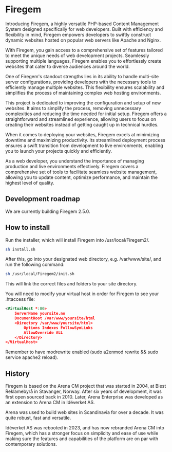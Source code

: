 # Firegem

Introducing Firegem, a highly versatile PHP-based Content Management System designed specifically for web developers. Built with efficiency and flexibility in mind, Firegem empowers developers to swiftly construct dynamic websites hosted on popular web servers like Apache and Nginx.

With Firegem, you gain access to a comprehensive set of features tailored to meet the unique needs of web development projects. Seamlessly supporting multiple languages, Firegem enables you to effortlessly create websites that cater to diverse audiences around the world.

One of Firegem's standout strengths lies in its ability to handle multi-site server configurations, providing developers with the necessary tools to efficiently manage multiple websites. This flexibility ensures scalability and simplifies the process of maintaining complex web hosting environments.

This project is dedicated to improving the configuration and setup of new websites. It aims to simplify the process, removing unnecessary complexities and reducing the time needed for initial setup. Firegem offers a straightforward and streamlined experience, allowing users to focus on creating their websites instead of getting caught up in technical hurdles.

When it comes to deploying your websites, Firegem excels at minimizing downtime and maximizing productivity. Its streamlined deployment process ensures a swift transition from development to live environments, enabling you to launch your projects quickly and efficiently.

As a web developer, you understand the importance of managing production and live environments effectively. Firegem covers a comprehensive set of tools to facilitate seamless website management, allowing you to update content, optimize performance, and maintain the highest level of quality.

## Development roadmap

We are currently building Firegem 2.5.0.

## How to install

Run the installer, which will install Firegem into /usr/local/Firegem2/.

```bash
sh install.sh
```

After this, go into your designated web directory, e.g. /var/www/site/,
and run the following command:

```bash
sh /usr/local/Firegem2/init.sh
```

This will link the correct files and folders to your site directory.

You will need to modify your virtual host in order for Firegem to see your
.htaccess file:

```xml
<VirtualHost *:80>
    ServerName yoursite.no
    DocumentRoot /var/www/yoursite/html
    <Directory /var/www/yoursite/html>
        Options Indexes FollowSymLinks
        AllowOverride ALL
    </Directory>
</VirtualHost>
```

Remember to have modrewrite enabled (sudo a2enmod rewrite && sudo service apache2 reload).


## History

Firegem is based on the Arena CM project that was started in 2004, at Blest 
Reklamebyrå in Stavanger, Norway. After six years of development, it was first 
open sourced back in 2010. Later, Arena Enterprise was developed as an 
extension to Arena CM in Idéverket AS.

Arena was used to build web sites in Scandinavia for over a decade. It was quite
robust, fast and versatile.

Idéverket AS was rebooted in 2023, and has now rebranded Arena CM into 
Firegem, which has a stronger focus on simplicity and ease of use while making
sure the features and capabilities of the platform are on par with
contemporary solutions.
